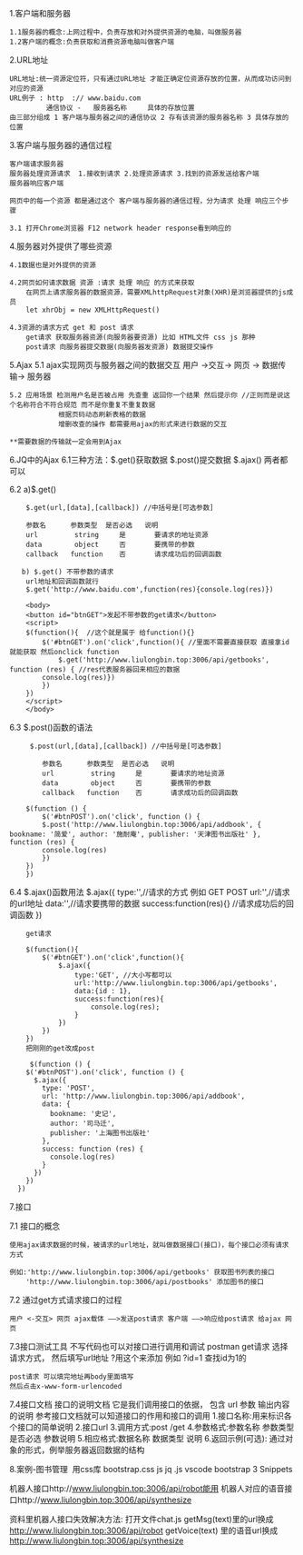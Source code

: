1.客户端和服务器

    1.1服务器的概念:上网过程中，负责存放和对外提供资源的电脑，叫做服务器
    1.2客户端的概念:负责获取和消费资源电脑叫做客户端

2.URL地址

    URL地址:统一资源定位符，只有通过URL地址 才能正确定位资源存放的位置，从而成功访问到对应的资源
    URL例子 : http  :// www.baidu.com  
             通信协议 -   服务器名称     具体的存放位置  
    由三部分组成 1 客户端与服务器之间的通信协议 2 存有该资源的服务器名称 3 具体存放的位置

3.客户端与服务器的通信过程

    客户端请求服务器  
    服务器处理资源请求  1.接收到请求 2.处理资源请求 3.找到的资源发送给客户端
    服务器响应客户端  
    
    网页中的每一个资源 都是通过这个 客户端与服务器的通信过程，分为请求 处理 响应三个步骤
    
    3.1 打开Chrome浏览器 F12 network header response看到响应的

4.服务器对外提供了哪些资源

    4.1数据也是对外提供的资源
    
    4.2网页如何请求数据 资源 :请求 处理 响应 的方式来获取
        在网页上请求服务器的数据资源，需要XMLhttpRequest对象(XHR)是浏览器提供的js成员
        let xhrObj = new XMLHttpRequest()
    
    4.3资源的请求方式 get 和 post 请求
        get请求 获取服务器资源(向服务器要资源) 比如 HTML文件 css js 那种
        post请求 向服务器提交数据(向服务器发资源) 数据提交操作
5.Ajax 
    5.1 ajax实现网页与服务器之间的数据交互
    用户   ->交互->  网页  -> 数据传输-> 服务器

    5.2 应用场景 检测用户名是否被占用 先查重 返回你一个结果 然后提示你 //正则而是说这个名称符合不符合规范 而不是你重复不重复数据
                根据页码动态刷新表格的数据 
                增删改查的操作 都需要用ajax的形式来进行数据的交互
    
    **需要数据的传输就一定会用到Ajax     

6.JQ中的Ajax
   6.1三种方法：$.get()获取数据   $.post()提交数据  $.ajax() 两者都可以

   6.2 a)$.get()

        $.get(url,[data],[callback]) //中括号是[可选参数]
    
        参数名      参数类型  是否必选   说明
        url         string     是       要请求的地址资源
        data        object     否       要携带的参数
        callback   function    否       请求成功后的回调函数
    
       b) $.get() 不带参数的请求
        url地址和回调函数就行
        $.get('http://www.baidu.com',function(res){console.log(res)})
    
        <body>
        <button id="btnGET">发起不带参数的get请求</button>
        <script>
        $(function(){  //这个就是属于 给function(){} 
            $('#btnGET').on('click',function(){ //里面不需要直接获取 直接拿id就能获取 然后onclick function
                $.get('http://www.liulongbin.top:3006/api/getbooks', function (res) { //res代表服务器回来相应的数据
            console.log(res)})
            })
        })
        </script>
        </body>

   6.3 $.post()函数的语法

         $.post(url,[data],[callback]) //中括号是[可选参数]
    
            参数名      参数类型  是否必选   说明
            url         string     是       要请求的地址资源
            data        object     否       要携带的参数
            callback   function    否       请求成功后的回调函数
    
        $(function () {
            $('#btnPOST').on('click', function () {
            $.post('http://www.liulongbin.top:3006/api/addbook', { bookname: '简爱', author: '施耐庵', publisher: '天津图书出版社' }, function (res) {
            console.log(res)
            })
        })
        }) 

   6.4 $.ajax()函数用法
        $.ajax({
            type:'',//请求的方式 例如 GET POST
            url:'',//请求的url地址
            data:'',//请求要携带的数据
            success:function(res){}  //请求成功后的回调函数
            })

        get请求
    
        $(function(){
            $('#btnGET').on('click',function(){
                $.ajax({
                    type:'GET', //大小写都可以
                    url:'http://www.liulongbin.top:3006/api/getbooks',
                    data:{id : 1},
                    success:function(res){
                        console.log(res);
                    }
                })
            })
        })
        把刚刚的get改成post
        
         $(function () {
        $('#btnPOST').on('click', function () {
          $.ajax({
            type: 'POST',
            url: 'http://www.liulongbin.top:3006/api/addbook',
            data: {
              bookname: '史记',
              author: '司马迁',
              publisher: '上海图书出版社'
            },
            success: function (res) {
              console.log(res)
            }
          })
        })
      })


7.接口

  7.1 接口的概念

    使用ajax请求数据的时候，被请求的url地址，就叫做数据接口(接口)，每个接口必须有请求方式
    
    例如:'http://www.liulongbin.top:3006/api/getbooks' 获取图书列表的接口
        'http://www.liulongbin.top:3006/api/postbooks' 添加图书的接口

  7.2 通过get方式请求接口的过程

    用户 <-交互> 网页 ajax载体 ——>发送post请求 客户端 ——>响应给post请求 给ajax 网页

  7.3接口测试工具
    不写代码也可以对接口进行调用和调试 postman
    get请求
    选择请求方式， 然后填写url地址
    ?用这个来添加 例如 ?id=1 查找id为1的

    post请求 可以填完地址再body里面填写
    然后点击x-www-form-urlencoded
  7.4接口文档
    接口的说明文档 它是我们调用接口的依据， 包含 url 参数 输出内容的说明
    参考接口文档就可以知道接口的作用和接口的调用
    1.接口名称:用来标识各个接口的简单说明
    2.接口url
    3.调用方式:post /get
    4.参数格式:参数名称 参数类型 是否必选 参数说明
    5.相应格式:数据名称 数据类型 说明
    6.返回示例(可选): 通过对象的形式，例举服务器返回数据的结构
    
8.案例-图书管理
​	   用css库 bootstrap.css
    js jq .js
    vscode bootstrap 3 Snippets

机器人接口http://www.liulongbin.top:3006/api/robot能用
机器人对应的语音接口http://www.liulongbin.top:3006/api/synthesize

资料里机器人接口失效解决方法:
打开文件chat.js
getMsg(text)里的url换成 http://www.liulongbin.top:3006/api/robot
getVoice(text)  里的语音url换成 http://www.liulongbin.top:3006/api/synthesize


